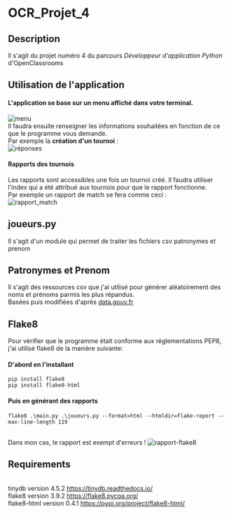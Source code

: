 # OCR_Projet_4
## Description
Il s'agit du projet numéro 4 du parcours *Développeur d'application Python* d'OpenClassrooms

## Utilisation de l'application
#### L'application se base sur un menu affiché dans votre terminal.
![menu](https://puu.sh/IhMQr/d9ae47010a.png)
<br/>Il faudra ensuite renseigner les informations souhaitées en fonction de ce que le programme vous demande.
<br/>Par exemple la **création d'un tournoi** :
<br/>![réponses](https://puu.sh/IhMQK/5a24ace1c6.png)

#### Rapports des tournois
Les rapports sont accessibles une fois un tournoi créé.
Il faudra utiliser l'index qui a été attribué aux tournois pour que le rapport fonctionne.<br/>
Par exemple un rapport de match se fera comme ceci :
<br/>
![rapport_match](https://puu.sh/IhNaV/36aa1624b1.png)

## joueurs.py
Il s'agit d'un module qui permet de traiter les fichiers csv patronymes et prenom

## Patronymes et Prenom
Il s'agit des ressources csv que j'ai utilisé pour générer aléatoirement des noms et prénoms parmis les plus répandus.
<br/>Basées puis modifiées d'après [data.gouv.fr](https://www.data.gouv.fr/en/datasets/liste-de-prenoms-et-patronymes/)

## Flake8
Pour vérifier que le programme était conforme aux réglementations PEP8, j'ai utilisé flake8 de la manière suivante:
#### D'abord en l'installant
```shell
pip install flake8
pip install flake8-html
```
#### Puis en générant des rapports
```shell
flake8 .\main.py .\joueurs.py --format=html --htmldir=flake-report --max-line-length 119
```
<br/> Dans mon cas, le rapport est exempt d'erreurs !
![rapport-flake8](https://puu.sh/IhNgi/4d0227c665.png)

## Requirements
<br/>tinydb version 4.5.2 https://tinydb.readthedocs.io/
<br/>flake8 version 3.9.2 https://flake8.pycqa.org/
<br/>flake8-html version 0.4.1 https://pypi.org/project/flake8-html/
